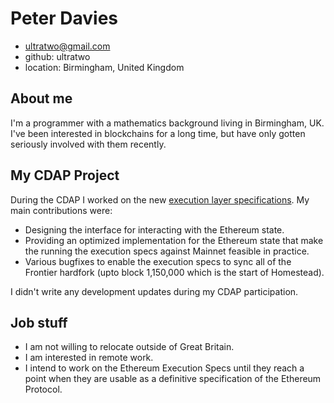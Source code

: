 # Peter Davies

* ultratwo@gmail.com
* github: ultratwo
* location: Birmingham, United Kingdom

## About me

I'm a programmer with a mathematics background living in Birmingham, UK. I've been interested in blockchains for a long time, but have only gotten seriously involved with them recently.

## My CDAP Project

During the CDAP I worked on the new [execution layer specifications](https://github.com/ethereum/execution-specs). My main contributions were:

* Designing the interface for interacting with the Ethereum state.
* Providing an optimized implementation for the Ethereum state that make the running the execution specs against Mainnet feasible in practice.
* Various bugfixes to enable the execution specs to sync all of the Frontier hardfork (upto block 1,150,000 which is the start of Homestead).

I didn't write any development updates during my CDAP participation.

## Job stuff

* I am not willing to relocate outside of Great Britain.
* I am interested in remote work.
* I intend to work on the Ethereum Execution Specs until they reach a point when they are usable as a definitive specification of the Ethereum Protocol.
